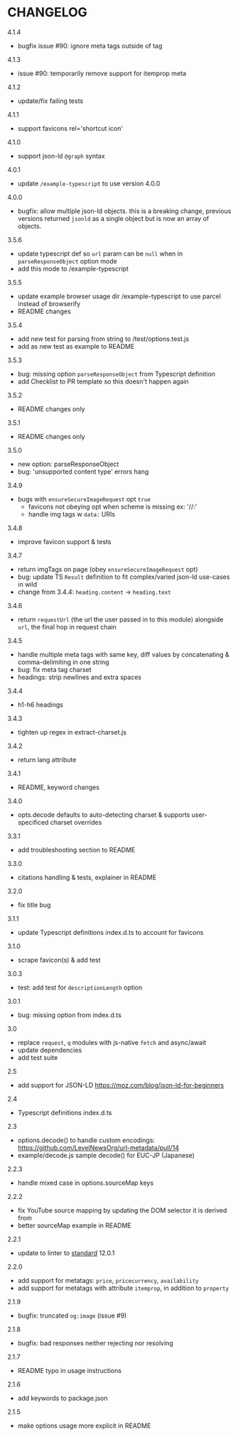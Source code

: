# CHANGELOG

4.1.4
- bugfix issue #90: ignore meta tags outside of <head> tag

4.1.3
- issue #90: temporarily remove support for itemprop meta

4.1.2
- update/fix failing tests

4.1.1
- support favicons rel='shortcut icon'

4.1.0
- support json-ld `@graph` syntax

4.0.1
- update `/example-typescript` to use version 4.0.0

4.0.0
- bugfix: allow multiple json-ld objects. this is a breaking change, previous versions returned `jsonld` as a single object but is now an array of objects.

3.5.6
- update typescript def so `url` param can be `null` when in `parseResponseObject` option mode
- add this mode to /example-typescript

3.5.5
- update example browser usage dir /example-typescript to use parcel instead of browserify
- README changes

3.5.4
- add new test for parsing from string to /test/options.test.js
- add as new test as example to README

3.5.3
- bug: missing option `parseResponseObject` from Typescript definition
- add Checklist to PR template so this doesn't happen again

3.5.2
- README changes only

3.5.1
- README changes only

3.5.0
- new option: parseResponseObject
- bug: 'unsupported content type' errors hang

3.4.9
- bugs with `ensureSecureImageRequest` opt `true`
  - favicons not obeying opt when scheme is missing ex: '//:'
  - handle img tags w `data:` URIs

3.4.8
- improve favicon support & tests

3.4.7
- return imgTags on page (obey `ensureSecureImageRequest` opt)
- bug: update TS `Result` definition to fit complex/varied json-ld use-cases in wild
- change from 3.4.4: `heading.content` -> `heading.text`

3.4.6
- return `requestUrl` (the url the user passed in to this module) alongside `url`, the final hop in request chain

3.4.5
- handle multiple meta tags with same key, diff values by concatenating & comma-delimiting in one string
- bug: fix meta tag charset
- headings: strip newlines and extra spaces

3.4.4
- h1-h6 headings

3.4.3
- tighten up regex in extract-charset.js

3.4.2
- return lang attribute

3.4.1
- README, keyword changes

3.4.0
- opts.decode defaults to auto-detecting charset & supports user-specificed charset overrides

3.3.1
- add troubleshooting section to README

3.3.0
- citations handling & tests, explainer in README

3.2.0
- fix title bug

3.1.1
- update Typescript definitions index.d.ts to account for favicons

3.1.0
- scrape favicon(s) & add test

3.0.3
- test: add test for `descriptionLength` option

3.0.1
- bug: missing option from index.d.ts

3.0
- replace `request`, `q` modules with js-native `fetch` and async/await
- update dependencies
- add test suite

2.5
- add support for JSON-LD https://moz.com/blog/json-ld-for-beginners

2.4
- Typescript definitions index.d.ts

2.3
- options.decode() to handle custom encodings:
  https://github.com/LevelNewsOrg/url-metadata/pull/14
- example/decode.js sample decode() for EUC-JP (Japanese)

2.2.3
- handle mixed case in options.sourceMap keys

2.2.2
- fix YouTube source mapping by updating the DOM selector it is derived from
- better sourceMap example in README

2.2.1
- update to linter to [standard](https://www.npmjs.com/package/standard) 12.0.1

2.2.0
- add support for metatags: `price`, `pricecurrency`, `availability`
- add support for metatags with attribute `itemprop`, in addition to `property`

2.1.9
- bugfix: truncated `og:image` (issue #9)

2.1.8
- bugfix: bad responses neither rejecting nor resolving

2.1.7
- README typo in usage instructions

2.1.6
- add keywords to package.json

2.1.5
- make options usage more explicit in README
